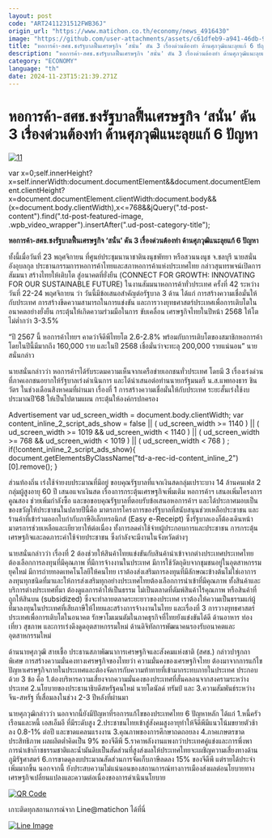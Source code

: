 ```yaml
---
layout: post
code: "ART2411231512FWB36J"
origin_url: "https://www.matichon.co.th/economy/news_4916430"
image: "https://github.com/user-attachments/assets/c61dfeb9-a941-46db-9e9d-fb564eefd19a"
title: "หอการค้า-สศช.ชงรัฐบาลฟื้นเศรษฐกิจ ‘สนั่น’ ดัน 3 เรื่องด่วนต้องทำ ด้านศุภวุฒิแนะลุยแก้ 6 ปัญหา"
description: "หอการค้า-สศช.ชงรัฐบาลฟื้นเศรษฐกิจ 'สนั่น' ดัน 3 เรื่องด่วนต้องทำ ด้านศุภวุฒิแนะลุยแก้ 6 ปัญหา"
category: "ECONOMY"
language: "th"
date: 2024-11-23T15:21:39.271Z
---
```


# หอการค้า-สศช.ชงรัฐบาลฟื้นเศรษฐกิจ ‘สนั่น’ ดัน 3 เรื่องด่วนต้องทำ ด้านศุภวุฒิแนะลุยแก้ 6 ปัญหา

[![](https://www.matichon.co.th/wp-content/uploads/2024/11/11-208.jpg "11")](https://www.matichon.co.th/wp-content/uploads/2024/11/11-208.jpg)

var x=0;self.innerHeight?x=self.innerWidth:document.documentElement&&document.documentElement.clientHeight?x=document.documentElement.clientWidth:document.body&&(x=document.body.clientWidth),x<=768&&jQuery(".td-post-content").find(".td-post-featured-image, .wpb\_video\_wrapper").insertAfter(".ud-post-category-title");

**หอการค้า-สศช.ชงรัฐบาลฟื้นเศรษฐกิจ ‘สนั่น’ ดัน 3 เรื่องด่วนต้องทำ ด้านศุภวุฒิแนะลุยแก้ 6 ปัญหา**

ทั้งนี้เมื่อวันที่ 23 พฤศจิกายน ที่ศูนย์ประชุมนานาชาตินงนุชพัทยา หรือสวนนงนุช จ.ชลบุรี นายสนั่น อังอุบลกุล ประธานกรรมการหอการค้าไทยและสภาหอการค้าแห่งประเทศไทย กล่าวสุนทรพจน์เปิดการสัมมนา สร้างไทยให้เติบโต สู่อนาคตที่ยั่งยืน (CONNECT FOR GROWTH: INNOVATING FOR OUR SUSTAINABLE FUTURE) ในงานสัมมนาหอการค้าทั่วประเทศ ครั้งที่ 42 ระหว่างวันที่ 22-24 พฤศจิกายน ว่า วันนี้มีข้อเสนอสำคัญต่อรัฐบาล 3 ด้าน ได้แก่ การสร้างความเชื่อมั่นให้กับประเทศ การสร้างขีดความสามารถในการแข่งขัน และการวางยุทธศาสตร์ประเทศเพื่อการเติบโตในอนาคตอย่างยั่งยืน กระตุ้นให้เกิดความร่วมมือในการ ขับเคลื่อน เศรษฐกิจไทยในปีหน้า 2568 ให้โตไม่ต่ำกว่า 3-3.5%

“ปี 2567 นี้ หอการค้าไทยฯ คาดว่าจีดีพีไทยโต 2.6-2.8% พร้อมกับการเติบโตของสมาชิกหอการค้า โดยในปีนี้มีมากถึง 160,000 ราย และในปี 2568 เชื่อมั่นว่าจะทะลุ 200,000 รายแน่นอน” นายสนั่นกล่าว

นายสนั่นกล่าวว่า หอการค้าฯได้รับระดมความเห็นจากเครือข่ายเอกชนทั่วประเทศ โดยมี 3 เรื่องเร่งด่วน ที่ภาคเอกชนอยากให้รัฐบาลเร่งดำเนินการ และได้นำเสนอต่อท่านนายกรัฐมนตรี น.ส.แพทองธาร ชินวัตร ในช่วงเดือนสิงหาคมที่ผ่านมา เรื่องที่ 1 การสร้างความเชื่อมั่นให้กับประเทศ ระยะสั้นเร่งใช้งบประมาณปี’68 ให้เป็นไปตามแผน กระตุ้นให้องค์กรปกครอง

Advertisement var ud\_screen\_width = document.body.clientWidth; var content\_inline\_2\_script\_ads\_show = false || ( ud\_screen\_width >= 1140 ) || ( ud\_screen\_width >= 1019 && ud\_screen\_width < 1140 ) || ( ud\_screen\_width >= 768 && ud\_screen\_width < 1019 ) || ( ud\_screen\_width < 768 ) ; if(!content\_inline\_2\_script\_ads\_show){ document.getElementsByClassName("td-a-rec-id-content\_inline\_2")\[0\].remove(); }

ส่วนท้องถิ่น เร่งใช้จ่ายงบประมาณที่มีอยู่ ขอบคุณรัฐบาลที่แจกเงินสดกลุ่มเปราะบาง 14 ล้านคนเฟส 2 กลุ่มผู้สูงอายุ 60 ปี เสนอแจกเงินสด เรื่องการกระตุ้นเศรษฐกิจเพิ่มเติม หอการค้าฯ เสนอเพิ่มโครงการคูณสอง ช่วยเพิ่มกำลังซื้อ และขอขอบคุณรัฐบาลที่ตอบรับข้อเสนอหอการค้าฯ และได้ประกาศมอบเป็นของขวัญให้ประชาชนในปลายปีนี้คือ มาตรการโครงการของรัฐบาลที่สนับสนุนช่วยเหลือประชาชน และร้านค้าที่เข้าร่วมออกใบกำกับภาษีอิเล็กทรอนิกส์ (Easy e-Receipt) ซึ่งรัฐบาลเองก็ต้องเดินหน้ามาตรการช่วยเหลือและเยียวยาให้ต่อเนื่อง ทั้งการลดค่าใช้จ่ายผู้ประกอบการและประชาชน การกระตุ้นเศรษฐกิจและลดภาระค่าใช้จ่ายประชาชน ซึ่งกำลังจะมีงานในจังหวัดต่างๆ

นายสนั่นกล่าวว่า เรื่องที่ 2 ต้องช่วยให้สินค้าไทยแข่งขันกับสินค้านำเข้าจากต่างประเทศประเทศไทยต้องเลือกการลงทุนที่มีคุณภาพ ที่มีการจ้างงานในประเทศ มีการใช้วัตถุดิบจากชุมชนอยู่ในอุตสาหกรรมยุคใหม่ มีการถ่ายทอดเทคโนโลยีให้คนไทย เราต้องส่งเสริมการลงทุนที่มีลักษณะข้างต้นไม่ใช่เอาการลงทุนทุกชนิดที่มาและให้การส่งเสริมทุกอย่างประเทศไทยต้องเลือกการนำเข้าที่มีคุณภาพ ทั้งสินค้าและบริการต่างประเทศที่มา ต้องดูแลการค้าให้เป็นธรรม ไม่เป็นตลาดที่ดัมพ์สินค้าไร้คุณภาพ หรือสินค้าที่ถูกให้สินบน (subsidized) ซึ่งจะทำลายตลาดระยะยาวของประเทศ เราต้องให้ความเป็นธรรมแก่ผู้ที่มาลงทุนในประเทศที่เสียภาษีให้ไทยและสร้างการจ้างงานในไทย และเรื่องที่ 3 การวางยุทธศาสตร์ประเทศเพื่อการเติบโตในอนาคต รักษาโมเมนตัมในภาคธุรกิจที่ไทยยังแข่งขันได้ดี ด้านอาหาร ท่องเที่ยว สุขภาพ และการเร่งดึงดูดอุตสาหกรรมใหม่ ด้านดิจิทัลการพัฒนาคนรองรับอนาคตและอุตสาหกรรมใหม่

ด้านนายศุภวุฒิ สายเชื้อ ประธานสภาพัฒนาการเศรษฐกิจและสังคมแห่งชาติ (สศช.) กล่าวปาฐกถาพิเศษ การสร้างความมั่นคงทางเศรษฐกิจของไทยว่า ความมั่นคงของเศรษฐกิจไทย ต้องมาจากการแก้ไขปัญหาเศรษฐกิจภายในประเทศและต้องจัดการกับความท้าทายที่เข้ามากระทบภายในประเทศ ประกอบด้วย 3 ข้อ คือ 1.ต้องบริหารความเสี่ยงจากความมั่นคงของประเทศที่สั่นคลอนจากสงครามระหว่างประเทศ 2.นโยบายของประธานาธิบดีสหรัฐคนใหม่ นายโดนัลด์ ทรัมป์ และ 3.ความสัมพันธ์ระหว่างจีน-สหรัฐ ที่เสื่อมลงในช่วง 2-3 ปีหลังที่ผ่านมา

นายศุภวุฒิกล่าวว่า นอกจากนี้ยังมีปัญหาที่รอการแก้ไขของประเทศไทย 6 ปัญหาหลัก ได้แก่ 1.หนี้ครัวเรือนและหนี้ เอสเอ็มอี ที่มีระดับสูง 2.ประชาชนไทยเข้าสู่สังคมสูงอายุทำให้จีดีพีมีแนวโน้มขยายตัวช้าลง 0.8-1% ต่อปี และขาดแคลนแรงงาน 3.คุณภาพของการศึกษาถดถอยลง 4.ภาคเกษตรขาดประสิทธิภาพ ผลผลิตต่ำคิดเป็น 9% ของจีดีพี 5.ราคาพลังงานแพงกว่าประเทศคู่แข่งและการพึ่งพาการนำเข้าก๊าซธรรมชาติและน้ำมันดิบเป็นสัดส่วนที่สูงส่งผลให้ประเทศไทยจะเผชิญความเสี่ยงทางด้านภูมิรัฐศาสตร์ 6.การขาดดุลงบประมาณสัดส่วนการจัดเก็บภาษีลดลง 15% ของจีดีพี แต่รายได้ประจำเพิ่มมากขึ้น นอกจากนี้ ยังประสบความไม่แน่นอนของสถานการณ์ทางการเมืองส่งผลต่อนโยบายทางเศรษฐกิจเปลี่ยนแปลงและความต่อเนื่องของการดำเนินนโยบาย

[![QR Code](https://www.matichon.co.th/wp-content/uploads/2023/07/wob1371z.jpg)](https://lin.ee/ht0nDxX)

เกาะติดทุกสถานการณ์จาก Line@matichon ได้ที่นี่

[![Line Image](https://www.matichon.co.th/wp-content/uploads/2023/07/th.png)](https://lin.ee/ht0nDxX)